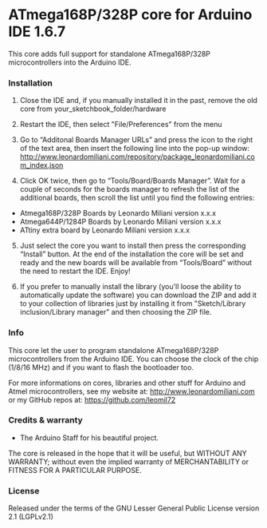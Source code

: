 # ATmega168P/328P core for Arduino IDE 1.6.7

This core adds full support for standalone ATmega168P/328P microcontrollers 
into the Arduino IDE.

### Installation

1) Close the IDE and, if you manually installed it in the past, remove the 
old core from your_sketchbook_folder/hardware

2) Restart the IDE, then select "File/Preferences" from the menu

3) Go to “Additonal Boards Manager URLs” and press the icon to the right
of the text area, then insert the following line into the pop-up window:
http://www.leonardomiliani.com/repository/package_leonardomiliani.com_index.json

4) Click OK twice, then go to “Tools/Board/Boards Manager”. Wait for a
couple of seconds for the boards manager to refresh the list of the additional
boards, then scroll the list until you find the following entries:
- Atmega168P/328P Boards by Leonardo Miliani version x.x.x
- Atmega644P/1284P Boards by Leonardo Miliani version x.x.x
- ATtiny extra board by Leonardo Miliani version x.x.x

5) Just select the core you want to install then press the corresponding
“Install” button. At the end of the installation the core will be set and
ready and the new boards will be available from “Tools/Board” without
the need to restart the IDE. Enjoy!

6) If you prefer to manually install the library (you'll loose the ability to automatically
update the software) you can download the ZIP and add it to your collection of libraries
just by installing it from "Sketch/Library inclusion/Library manager" and then choosing the ZIP file.

### Info

This core let the user to program standalone ATmega168P/328P microcontrollers from the Arduino IDE.
You can choose the clock of the chip (1/8/16 MHz) and if you want to flash the bootloader too.

For more informations on cores, libraries and other stuff for Arduino and Atmel
microcontrollers, see my website at: http://www.leonardomiliani.com
or my GitHub repos at: https://github.com/leomil72

### Credits & warranty

* The Arduino Staff for his beautiful project.

The core is released in the hope that it will be useful, but WITHOUT ANY WARRANTY; without even
the implied warranty of MERCHANTABILITY or FITNESS FOR A PARTICULAR PURPOSE.

### License

Released under the terms of the GNU Lesser General Public License version 2.1 (LGPLv2.1)